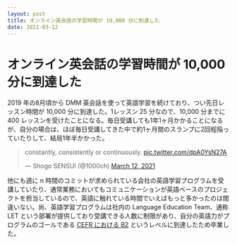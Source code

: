 ```yaml
---
layout: post
title: オンライン英会話の学習時間が 10,000 分に到達した
date: 2021-03-12
---
```


# オンライン英会話の学習時間が 10,000 分に到達した

2019 年の8月頃から DMM 英会話を使って英語学習を続けており、つい先日レッスン時間が 10,000 分に到達した。1レッスン 25 分なので、10,000 分までに 400 レッスンを受けたことになる。毎日受講しても1年1ヶ月かかることになるが、自分の場合は、ほぼ毎日受講してきた中で約1ヶ月間のスランプに2回程陥っていたりして、結局1年半かかった。

<blockquote class="twitter-tweet"><p lang="en" dir="ltr">constantly, consistently or continuously. <a href="https://t.co/dpA0YsN27A">pic.twitter.com/dpA0YsN27A</a></p>&mdash; Shogo SENSUI (@1000ch) <a href="https://twitter.com/1000ch/status/1370224370388365317?ref_src=twsrc%5Etfw">March 12, 2021</a></blockquote>

他にも週に n 時間のコミットが求められている会社の英語学習プログラムを受講していたり、通常業務においてもコミュニケーションが英語ベースのプロジェクトを担当しているので、英語に触れている時間でいえばもっと多かったのは間違いない。尚、英語学習プログラムは社内の Language Education Team、通称 LET という部署が提供しており受講できる人数に制限があり、自分の英語力がプログラムのゴールである [CEFR における B2](https://www.mext.go.jp/b_menu/houdou/30/03/__icsFiles/afieldfile/2019/01/15/1402610_1.pdf) というレベルに到達したため卒業した。
